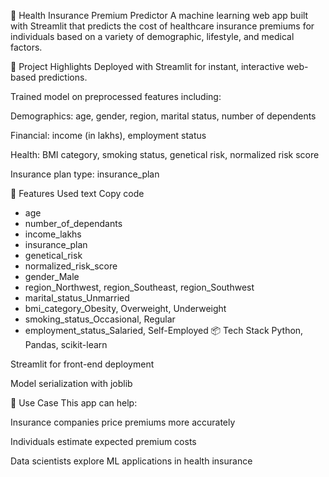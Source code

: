 🏥 Health Insurance Premium Predictor
A machine learning web app built with Streamlit that predicts the cost of healthcare insurance premiums for individuals based on a variety of demographic, lifestyle, and medical factors.

🚀 Project Highlights
Deployed with Streamlit for instant, interactive web-based predictions.

Trained model on preprocessed features including:

Demographics: age, gender, region, marital status, number of dependents

Financial: income (in lakhs), employment status

Health: BMI category, smoking status, genetical risk, normalized risk score

Insurance plan type: insurance_plan

🧠 Features Used
text
Copy code
- age
- number_of_dependants
- income_lakhs
- insurance_plan
- genetical_risk
- normalized_risk_score
- gender_Male
- region_Northwest, region_Southeast, region_Southwest
- marital_status_Unmarried
- bmi_category_Obesity, Overweight, Underweight
- smoking_status_Occasional, Regular
- employment_status_Salaried, Self-Employed
📦 Tech Stack
Python, Pandas, scikit-learn

Streamlit for front-end deployment

Model serialization with joblib

🔮 Use Case
This app can help:

Insurance companies price premiums more accurately

Individuals estimate expected premium costs

Data scientists explore ML applications in health insurance
